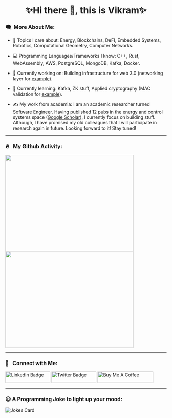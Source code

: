 <p align="center"><img src="https://komarev.com/ghpvc/?username=vbhattaccmu&style=flat-square&color=blue" alt=""></p>

<h1 align="center">
✨Hi there 👋, this is Vikram✨
</h1>

### :left_speech_bubble:	&nbsp;More About Me:

- 💬 Topics I care about: Energy, Blockchains, DeFI, Embedded Systems, Robotics, Computational Geometry, Computer Networks.

- :computer: Programming Languages/Frameworks I know:  C++, Rust, WebAssembly, AWS, PostgreSQL, MongoDB, Kafka, Docker.

- 🔭 Currently working on: Building infrastructure for web 3.0 (networking layer for [example](https://github.com/vbhattaccmu/lynk)).
  
- 🌱 Currently learning: Kafka, ZK stuff, Applied cryptography (MAC validation for [example](https://github.com/vbhattaccmu/rlpx_handshake)).
  
- ✍️ My work from academia: I am an academic researcher turned Software Engineer. Having published 12 pubs in the energy and control systems space ([Google Scholar](https://scholar.google.co.in/citations?user=91OsIQYAAAAJ&hl=en)), I currently focus on building stuff. Although, I have promised my old colleagues that I will participate in research again in future. Looking forward to it! Stay tuned!
  
---

### 🔥 &nbsp; My Github Activity:
<a href="https://git.io/streak-stats"><img src="http://github-readme-streak-stats.herokuapp.com?user=vbhattaccmu&theme=dark" height="300" width="400"></a>
<a href="https://github.com/vbhattaccmu/github-readme-stats"><img src="https://github-readme-stats.vercel.app/api/top-langs/?username=vbhattaccmu&layout=compact&theme=vision-friendly-dark" height="300" width="400"></a>

<!-- 
<a href="https://github.com/vbhattaccmu/github-readme-stats">
  <img src="https://github-readme-stats.vercel.app/api?username=vbhattaccmu&show_icons=true&theme=transparent" alt="Anurag's GitHub stats" width="400">
</a>
-->
---

### :thought_balloon:	&nbsp; Connect with Me:

<p>
<a href="https://www.linkedin.com/in/vikram-bhattacharjee-3a04755b"><img src="https://img.shields.io/badge/LinkedIn-blue?style=for-the-badge&logo=linkedin&logoColor=white" alt="LinkedIn Badge" height="35" width="140" /></a>
<a href="https://twitter.com/vbhattac453"><img src="https://img.shields.io/badge/Twitter-blue?style=for-the-badge&logo=twitter&logoColor=white" alt="Twitter Badge" height="35" width="140"/></a>
<a href="https://www.buymeacoffee.com/vbhattaccmu" target="_blank"><img src="https://cdn.buymeacoffee.com/buttons/default-orange.png" alt="Buy Me A Coffee" height="35" width="174"/></a>
</p>

---

### 😉 A Programming Joke to light up your mood:
<!-- Markdown -->
![Jokes Card](https://readme-jokes.vercel.app/api)

